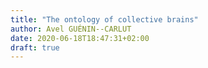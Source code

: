 ```yaml
---
title: "The ontology of collective brains"
author: Avel GUÉNIN--CARLUT
date: 2020-06-18T18:47:31+02:00
draft: true
---
```

